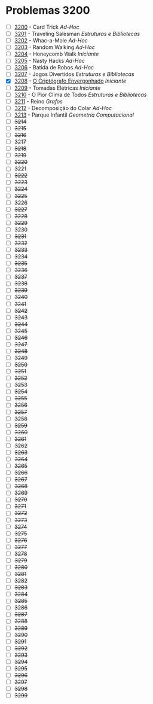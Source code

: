 # Problemas 3200

  - [ ]  [3200](https://www.urionlinejudge.com.br/judge/pt/problems/view/3200) - Card Trick *Ad-Hoc*
  - [ ]  [3201](https://www.urionlinejudge.com.br/judge/pt/problems/view/3201) - Traveling Salesman *Estruturas e Bibliotecas*
  - [ ]  [3202](https://www.urionlinejudge.com.br/judge/pt/problems/view/3202) - Whac-a-Mole *Ad-Hoc*
  - [ ]  [3203](https://www.urionlinejudge.com.br/judge/pt/problems/view/3203) - Random Walking *Ad-Hoc*
  - [ ]  [3204](https://www.urionlinejudge.com.br/judge/pt/problems/view/3204) - Honeycomb Walk *Iniciante*
  - [ ]  [3205](https://www.urionlinejudge.com.br/judge/pt/problems/view/3205) - Nasty Hacks *Ad-Hoc*
  - [ ]  [3206](https://www.urionlinejudge.com.br/judge/pt/problems/view/3206) - Batida de Robos *Ad-Hoc*
  - [ ]  [3207](https://www.urionlinejudge.com.br/judge/pt/problems/view/3207) - Jogos Divertidos *Estruturas e Bibliotecas*
  - [x]  [3208](https://www.urionlinejudge.com.br/judge/pt/problems/view/3208) - [O Criptógrafo Envergonhado](https://github.com/potigol/uoj-potigol/blob/master/src/3200/3208.poti) *Iniciante*
  - [ ]  [3209](https://www.urionlinejudge.com.br/judge/pt/problems/view/3209) - Tomadas Elétricas *Iniciante*
  - [ ]  [3210](https://www.urionlinejudge.com.br/judge/pt/problems/view/3210) - O Pior Clima de Todos *Estruturas e Bibliotecas*
  - [ ]  [3211](https://www.urionlinejudge.com.br/judge/pt/problems/view/3211) - Reino *Grafos*
  - [ ]  [3212](https://www.urionlinejudge.com.br/judge/pt/problems/view/3212) - Decomposição do Colar *Ad-Hoc*
  - [ ]  [3213](https://www.urionlinejudge.com.br/judge/pt/problems/view/3213) - Parque Infantil *Geometria Computacional*
  - [ ] ~~3214~~
  - [ ] ~~3215~~
  - [ ] ~~3216~~
  - [ ] ~~3217~~
  - [ ] ~~3218~~
  - [ ] ~~3219~~
  - [ ] ~~3220~~
  - [ ] ~~3221~~
  - [ ] ~~3222~~
  - [ ] ~~3223~~
  - [ ] ~~3224~~
  - [ ] ~~3225~~
  - [ ] ~~3226~~
  - [ ] ~~3227~~
  - [ ] ~~3228~~
  - [ ] ~~3229~~
  - [ ] ~~3230~~
  - [ ] ~~3231~~
  - [ ] ~~3232~~
  - [ ] ~~3233~~
  - [ ] ~~3234~~
  - [ ] ~~3235~~
  - [ ] ~~3236~~
  - [ ] ~~3237~~
  - [ ] ~~3238~~
  - [ ] ~~3239~~
  - [ ] ~~3240~~
  - [ ] ~~3241~~
  - [ ] ~~3242~~
  - [ ] ~~3243~~
  - [ ] ~~3244~~
  - [ ] ~~3245~~
  - [ ] ~~3246~~
  - [ ] ~~3247~~
  - [ ] ~~3248~~
  - [ ] ~~3249~~
  - [ ] ~~3250~~
  - [ ] ~~3251~~
  - [ ] ~~3252~~
  - [ ] ~~3253~~
  - [ ] ~~3254~~
  - [ ] ~~3255~~
  - [ ] ~~3256~~
  - [ ] ~~3257~~
  - [ ] ~~3258~~
  - [ ] ~~3259~~
  - [ ] ~~3260~~
  - [ ] ~~3261~~
  - [ ] ~~3262~~
  - [ ] ~~3263~~
  - [ ] ~~3264~~
  - [ ] ~~3265~~
  - [ ] ~~3266~~
  - [ ] ~~3267~~
  - [ ] ~~3268~~
  - [ ] ~~3269~~
  - [ ] ~~3270~~
  - [ ] ~~3271~~
  - [ ] ~~3272~~
  - [ ] ~~3273~~
  - [ ] ~~3274~~
  - [ ] ~~3275~~
  - [ ] ~~3276~~
  - [ ] ~~3277~~
  - [ ] ~~3278~~
  - [ ] ~~3279~~
  - [ ] ~~3280~~
  - [ ] ~~3281~~
  - [ ] ~~3282~~
  - [ ] ~~3283~~
  - [ ] ~~3284~~
  - [ ] ~~3285~~
  - [ ] ~~3286~~
  - [ ] ~~3287~~
  - [ ] ~~3288~~
  - [ ] ~~3289~~
  - [ ] ~~3290~~
  - [ ] ~~3291~~
  - [ ] ~~3292~~
  - [ ] ~~3293~~
  - [ ] ~~3294~~
  - [ ] ~~3295~~
  - [ ] ~~3296~~
  - [ ] ~~3297~~
  - [ ] ~~3298~~
  - [ ] ~~3299~~